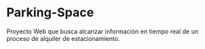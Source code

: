 # Parking-Space
Proyecto Web que busca alcanzar información en tiempo real de  un proceso de alquiler de estacionamiento.
